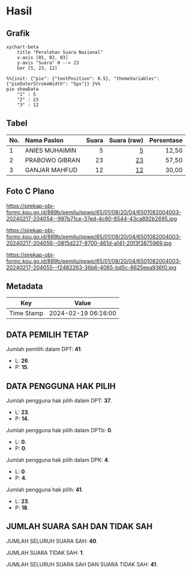 # Hasil

## Grafik

```mermaid
xychart-beta
    title "Perolehan Suara Nasional"
    x-axis [01, 02, 03]
    y-axis "Suara" 0 --> 23
    bar [5, 23, 12]
```

```mermaid
%%{init: {"pie": {"textPosition": 0.5}, "themeVariables": {"pieOuterStrokeWidth": "5px"}} }%%
pie showData
    "1" : 5
    "2" : 23
    "3" : 12
```

## Tabel

| No. | Nama Paslon    | Suara | Suara (raw) | Persentase |
|:--- |:-------------- | -----:| -----------:| ----------:|
| 1   | ANIES MUHAIMIN | 5     | [5][p-1]    | 12,50      |
| 2   | PRABOWO GIBRAN | 23    | [23][p-2]   | 57,50      |
| 3   | GANJAR MAHFUD  | 12    | [12][p-3]   | 30,00      |


[p-1]: https://github.com/gigit-pemilu/pemilu-2024/blob/main/pilpres/hitung-suara/sub/65-kalimantan-utara/sub/01-bulungan/sub/08-peso-hilir/sub/2004-naha-aya/sub/003-tps/sub/paslon-1.txt
[p-2]: https://github.com/gigit-pemilu/pemilu-2024/blob/main/pilpres/hitung-suara/sub/65-kalimantan-utara/sub/01-bulungan/sub/08-peso-hilir/sub/2004-naha-aya/sub/003-tps/sub/paslon-2.txt
[p-3]: https://github.com/gigit-pemilu/pemilu-2024/blob/main/pilpres/hitung-suara/sub/65-kalimantan-utara/sub/01-bulungan/sub/08-peso-hilir/sub/2004-naha-aya/sub/003-tps/sub/paslon-3.txt

## Foto C Plano

https://sirekap-obj-formc.kpu.go.id/889b/pemilu/ppwp/65/01/08/20/04/6501082004003-20240217-204054--997b71ce-37ed-4c80-8544-43ca892b2695.jpg

https://sirekap-obj-formc.kpu.go.id/889b/pemilu/ppwp/65/01/08/20/04/6501082004003-20240217-204056--0815d227-8700-461d-a141-20f3f3875969.jpg

https://sirekap-obj-formc.kpu.go.id/889b/pemilu/ppwp/65/01/08/20/04/6501082004003-20240217-204055--f2482263-36b6-4065-bd5c-8625eea936f0.jpg


## Metadata

| Key        | Value               |
| ---------- | ------------------- |
| Time Stamp | 2024-02-19 06:16:00 |


## DATA PEMILIH TETAP

Jumlah pemilih dalam DPT: **41**.
 * L: **26**.
 * P: **15**.

## DATA PENGGUNA HAK PILIH

Jumlah pengguna hak pilih dalam DPT: **37**.
 * L: **23**.
 * P: **14**.

Jumlah pengguna hak pilih dalam DPTb: **0**.
 * L: **0**.
 * P: **0**.

Jumlah pengguna hak pilih dalam DPK: **4**.
 * L: **0**.
 * P: **4**.

Jumlah pengguna hak pilih: **41**.
 * L: **23**.
 * P: **18**.

## JUMLAH SUARA SAH DAN TIDAK SAH

JUMLAH SELURUH SUARA SAH: **40**.

JUMLAH SUARA TIDAK SAH: **1**.

JUMLAH SELURUH SUARA SAH DAN SUARA TIDAK SAH: **41**.


